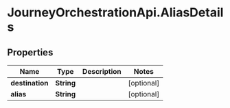 # JourneyOrchestrationApi.AliasDetails

## Properties

Name | Type | Description | Notes
------------ | ------------- | ------------- | -------------
**destination** | **String** |  | [optional] 
**alias** | **String** |  | [optional] 


